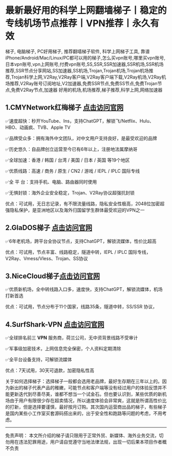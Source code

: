 # 最新最好用的科学上网翻墙梯子丨稳定的专线机场节点推荐丨VPN推荐丨永久有效

<!-- wp:paragraph -->
<p>梯子, 电脑梯子, PC好用梯子, 推荐翻墙梯子软件, 科学上网梯子工具, 靠谱iPhone/Android/Mac/Linux/PC都可以用的梯子,怎么买vpn账号,哪里买vpn账号,日本vpn账号,vpn上网账号,付费vpn账号,SS,SSR,SSR加速器,SSR机场,SSR机场推荐,SSR节点分享网站,SS加速器,SS机场,Trojan,Trojan机场,Trojan机场推荐,Trojan科学上网,V2Ray,V2Ray客户端,V2Ray客户端下载,V2Ray机场,V2Ray机场推荐,V2Ray账号订阅地址,V2加速器,免费SSR节点,免费SS节点,免费Trojan节点,免费V2Ray节点,加速器 好用的机场,机场推荐,梯子推荐,科学上网,网络加速器</p>
<!-- /wp:paragraph -->

<!-- wp:uagb/separator {"block_id":"09344817"} -->
<div class="wp-block-uagb-separator uagb-block-09344817"><div class="wp-block-uagb-separator__inner" style="--my-background-image:"></div></div>
<!-- /wp:uagb/separator -->

<!-- wp:heading -->
<h2 class="wp-block-heading"><strong>1.CMYNetwork红梅梯子 <a href="https://bit.ly/CMYNet">点击访问官网</a></strong></h2>
<!-- /wp:heading -->

<!-- wp:paragraph -->
<p>✅速度超快：秒开YouTube、Ins，支持ChatGPT，解锁飞/Netflix、Hulu、HBO、动画疯、TVB、Apple TV</p>
<!-- /wp:paragraph -->

<!-- wp:paragraph -->
<p>✅品牌受众多：拥有海外中文团队，对中文用户支持良好，是最受欢迎的品牌</p>
<!-- /wp:paragraph -->

<!-- wp:paragraph -->
<p>✅历史悠久：自品牌创立运营至今已有6年以上，注册地法属摩纳哥</p>
<!-- /wp:paragraph -->

<!-- wp:paragraph -->
<p>✅全球加速：香港 / 韩国 / 台湾 / 美国 / 日本 / 英国 等19个地区</p>
<!-- /wp:paragraph -->

<!-- wp:paragraph -->
<p>✅优质线路：高速 / 商务 / 原生 / CN2 / 游戏 / IEPL / IPLC 国际专线</p>
<!-- /wp:paragraph -->

<!-- wp:paragraph -->
<p>✅全 平 台：支持手机、电脑、路由器同时使用</p>
<!-- /wp:paragraph -->

<!-- wp:paragraph -->
<p>✅无惧封锁：海外企业安全稳定，Trojan、V2Ray协议超强抗封锁</p>
<!-- /wp:paragraph -->

<!-- wp:paragraph -->
<p>优点：可试用，无日志记录，有不限流量线路，隐私安全性极高，2048位加密超强隐私保护，是亚洲地区以及海外归国留学生群体最受欢迎的VPN之一</p>
<!-- /wp:paragraph -->

<!-- wp:uagb/separator {"block_id":"dc51aa88"} -->
<div class="wp-block-uagb-separator uagb-block-dc51aa88"><div class="wp-block-uagb-separator__inner" style="--my-background-image:"></div></div>
<!-- /wp:uagb/separator -->

<!-- wp:heading {"level":1} -->
<h2 class="wp-block-heading"><strong>2.GlaDOS梯子 <a href="https://bit.ly/GlaDos">点击访问官网</a></strong></h2>
<!-- /wp:heading -->

<!-- wp:paragraph -->
<p>✅6年老机场，跨平台全协议节点，支持ChatGPT，解锁流媒体，性价比超高</p>
<!-- /wp:paragraph -->

<!-- wp:paragraph -->
<p>优点：可试用，节点丰富、线路稳定，隧道中转，IEPL / IPLC 国际专线，V2Ray、Vmess/Vless、Trojan、SS协议</p>
<!-- /wp:paragraph -->

<!-- wp:uagb/separator {"block_id":"ed034345"} -->
<div class="wp-block-uagb-separator uagb-block-ed034345"><div class="wp-block-uagb-separator__inner" style="--my-background-image:"></div></div>
<!-- /wp:uagb/separator -->

<!-- wp:heading -->
<h2 class="wp-block-heading">3.NiceCloud梯子<a href="https://nicecloud.io/#/register?code=4HCDYYDD">点击访问官网</a></h2>
<!-- /wp:heading -->

<!-- wp:paragraph -->
<p>✅优质新机场，全中转线路入口多，速度快，支持ChatGPT，解锁流媒体，机场打新首选</p>
<!-- /wp:paragraph -->

<!-- wp:paragraph -->
<p>优点：可试用，节点分布于11个国家，线路35条，隧道中转，SS/SSR 协议，</p>
<!-- /wp:paragraph -->

<!-- wp:uagb/separator {"block_id":"c1efb2a8"} -->
<div class="wp-block-uagb-separator uagb-block-c1efb2a8"><div class="wp-block-uagb-separator__inner" style="--my-background-image:"></div></div>
<!-- /wp:uagb/separator -->

<!-- wp:heading {"level":1} -->
<h2 class="wp-block-heading"><strong>4.SurfShark-VPN <a href="https://bit.ly/3qFvwtH">点击访问官网</a></strong></h2>
<!-- /wp:heading -->

<!-- wp:paragraph -->
<p>✅全球排名前三 <strong>VPN</strong> 服务商，荷兰公司，无中资背景线路不受审计</p>
<!-- /wp:paragraph -->

<!-- wp:paragraph -->
<p>✅军事级加密技术，上网信息完全保密，个人资料定期清除</p>
<!-- /wp:paragraph -->

<!-- wp:paragraph -->
<p>✅全平台设备支持，可解锁流媒体</p>
<!-- /wp:paragraph -->

<!-- wp:paragraph -->
<p>优点：7天试用，30天可退款，加密隐私性高</p>
<!-- /wp:paragraph -->

<!-- wp:uagb/separator {"block_id":"902002b9"} -->
<div class="wp-block-uagb-separator uagb-block-902002b9"><div class="wp-block-uagb-separator__inner" style="--my-background-image:"></div></div>
<!-- /wp:uagb/separator -->

<!-- wp:paragraph -->
<p>关于如何选择梯子：选择梯子一般都会选用老品牌，最好生存期在三年以上的。因为新出的梯子代表产品的稚嫩，可能节点和客户端等没有经过用户的体验反馈并不能更新迭代到尽善尽美，谁都不想当一个试金石。但也要认识到，某些优质的新机场由于用户有限很少存在超卖情况，所以速度体验会非常爽，这就是所谓高性价比的打新，但是选择要谨慎，最好按月订购。其次国内运营商出品的梯子，有些梯子是国内某些小工作室买套源码搭出来的，出于安全性和跑路等问题的考虑，不用考虑。</p>
<!-- /wp:paragraph -->

<!-- wp:separator -->
<hr class="wp-block-separator has-alpha-channel-opacity"/>
<!-- /wp:separator -->

<!-- wp:paragraph -->
<p>免责声明： 本文所介绍的梯子请只限用于正常外贸、新媒体、海外业务交流，切勿用在违法犯罪用途，用户请自觉遵守当地法律法规，出现一切后果本项目作者概不负责</p>
<!-- /wp:paragraph -->

<!-- wp:paragraph -->
<p></p>
<!-- /wp:paragraph -->

<!-- wp:paragraph -->
<p></p>
<!-- /wp:paragraph -->

<!-- wp:paragraph -->
<p></p>
<!-- /wp:paragraph -->

<!-- wp:paragraph -->
<p></p>
<!-- /wp:paragraph -->

<!-- wp:paragraph -->
<p></p>
<!-- /wp:paragraph -->
